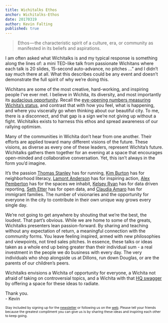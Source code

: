 ```yaml
---
title: Wichitalks Ethos
anchor: Wichitalks-Ethos
date: 20170319
author: Kevin Falting
published: true
---
```


>Ethos — the characteristic spirit of a culture, era, or community as manifested in its beliefs and aspirations.

I am often asked what Wichitalks is and my typical response is something along the lines of: a mini TED-like talk from passionate Wichitans where each talk is 20 slides, 15-second auto-advance, no pitches ...” and I didn’t say much there at all. What this describes could be any event and doesn’t demonstrate the full spirit of why we’re doing this.

Wichitans are some of the most creative, hard-working, and inspiring people I’ve ever met. I believe in Wichita, its diversity, and most importantly its [audacious opportunity][opportunity capital]. Recall the [eye-opening numbers measuring Wichita’s status][James Chung], and contrast that with how you feel, what is happening, and where you viscerally go when thinking about our beautiful city. To me, there is a disconnect, and that gap is a sign we’re not giving up without a fight. Wichitalks exists to harness this ethos and spread awareness of our rallying optimism.

Many of the communities in Wichita don’t hear from one another. Their efforts are applied toward many different visions of the future. These visions, as diverse as every one of these leaders, represent Wichita’s future. Wichitalks gathers them together for an evening at a space that encourages open-minded and collaborative conversation. Yet, this isn’t always in the form you’d imagine.

It’s the passion [Thomas Stanley][Thomas Stanley] has for running, [Kim Burton][Kim Burton] has for neighborhood literacy, [Lamont Anderson][Lamont Anderson] has for inspiring action, [Alex Pemberton][Alex Pemberton] has for the spaces we inhabit, [Kelsey Ryan][Kelsey Ryan] has for data driven reporting, [Seth Etter][Seth Etter] has for open data, and [Claudia Amaro][Claudia Amaro] has for immigrant families. The number of visionaries and the opportunity for everyone in the city to contribute in their own unique way grows every single day.

We’re not going to get anywhere by shouting that we’re the best, the loudest. That part’s obvious. While we are home to some of the greats, Wichitalks presenters lean passion-forward. By sharing and teaching without any expectation of return, a meaningful connection with the community forms. You leave feeling inspired, armed with new philosophies and viewpoints, not tired sales pitches. In essence, these talks or ideas taken as a whole end up being greater than their individual sum - a real investment in the people we do business with every day. The very individuals who shop alongside us at Dillons, run down Douglas, or are the parents of our children’s peers.

Wichitalks envisions a Wichita of opportunity for everyone, a Wichita not afraid of taking on controversial topics, and a Wichita with that [HQ swagger][HQ Swagger] by offering a space for these ideas to radiate.

Thank you.  
 \- Kevin

<span style="font-size: 0.75em;">Stay included by signing up for the [newsletter][email signup] or following us on the [web][Twitter]. Please tell your friends because the greatest compliment you can give us is by sharing these ideas and inspiring each other to keep going.</span>

[opportunity capital]: http://www.ypwichita.org/wichita-rising/
[James Chung]: https://thechungreport.com/the-report/
[Thomas Stanley]: http://wichitalks.com/thomas-stanley
[Kim Burton]: http://wichitalks.com/kim-burton
[Lamont Anderson]: http://wichitalks.com/lamont-anderson
[Alex Pemberton]: http://wichitalks.com/alex-pemberton
[Kelsey Ryan]: http://wichitalks.com/kelsey-ryan
[Seth Etter]: http://wichitalks.com/seth-etter
[Claudia Amaro]: http://wichitalks.com/claudia_amaro
[HQ Swagger]: http://www.kansas.com/news/business/biz-columns-blogs/business-perspectives/article117979403.html
[email signup]: http://wichitalks.us14.list-manage.com/subscribe?u=9bee36d279ae536f6069559f7&id=be34ddd4bc
[Twitter]: https://twitter.com/wichitalks
